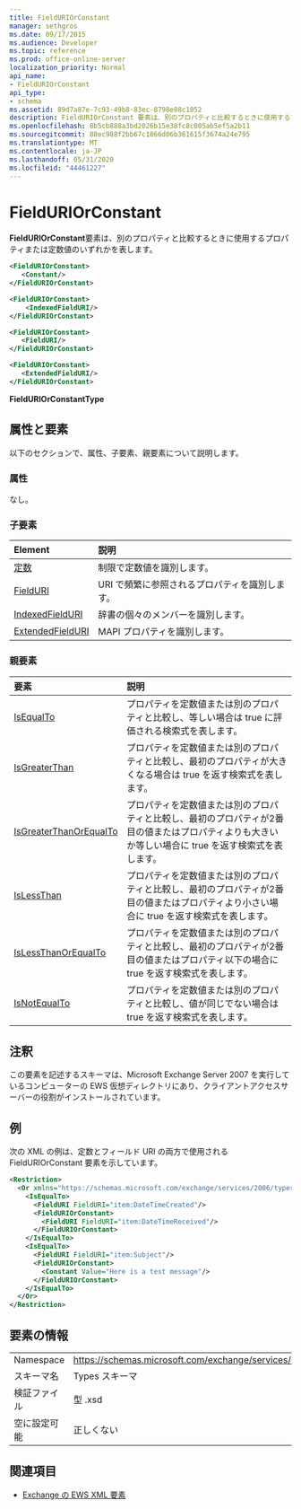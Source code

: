 ```yaml
---
title: FieldURIOrConstant
manager: sethgros
ms.date: 09/17/2015
ms.audience: Developer
ms.topic: reference
ms.prod: office-online-server
localization_priority: Normal
api_name:
- FieldURIOrConstant
api_type:
- schema
ms.assetid: 89d7a87e-7c93-49b8-83ec-8798e08c1052
description: FieldURIOrConstant 要素は、別のプロパティと比較するときに使用するプロパティまたは定数値のいずれかを表します。
ms.openlocfilehash: 8b5cb888a3bd2026b15e38fc8c005ab5ef5a2b11
ms.sourcegitcommit: 88ec988f2bb67c1866d06b361615f3674a24e795
ms.translationtype: MT
ms.contentlocale: ja-JP
ms.lasthandoff: 05/31/2020
ms.locfileid: "44461227"
---
```

# <a name="fielduriorconstant"></a>FieldURIOrConstant

**FieldURIOrConstant**要素は、別のプロパティと比較するときに使用するプロパティまたは定数値のいずれかを表します。 
  
```xml
<FieldURIOrConstant>
   <Constant/>
</FieldURIOrConstant>
```

```xml
<FieldURIOrConstant>
    <IndexedFieldURI/> 
</FieldURIOrConstant>
```

```xml
<FieldURIOrConstant>
   <FieldURI/>
</FieldURIOrConstant>
```

```xml
<FieldURIOrConstant>
   <ExtendedFieldURI/> 
</FieldURIOrConstant>
```

**FieldURIOrConstantType**

## <a name="attributes-and-elements"></a>属性と要素

以下のセクションで、属性、子要素、親要素について説明します。
  
### <a name="attributes"></a>属性

なし。
  
### <a name="child-elements"></a>子要素

|**Element**|**説明**|
|:-----|:-----|
|[定数](constant.md) <br/> |制限で定数値を識別します。  <br/> |
|[FieldURI](fielduri.md) <br/> |URI で頻繁に参照されるプロパティを識別します。  <br/> |
|[IndexedFieldURI](indexedfielduri.md) <br/> |辞書の個々のメンバーを識別します。  <br/> |
|[ExtendedFieldURI](extendedfielduri.md) <br/> |MAPI プロパティを識別します。  <br/> |
   
### <a name="parent-elements"></a>親要素

|**要素**|**説明**|
|:-----|:-----|
|[IsEqualTo](isequalto.md) <br/> |プロパティを定数値または別のプロパティと比較し、等しい場合は true に評価される検索式を表します。  <br/> |
|[IsGreaterThan](isgreaterthan.md) <br/> |プロパティを定数値または別のプロパティと比較し、最初のプロパティが大きくなる場合は true を返す検索式を表します。  <br/> |
|[IsGreaterThanOrEqualTo](isgreaterthanorequalto.md) <br/> |プロパティを定数値または別のプロパティと比較し、最初のプロパティが2番目の値またはプロパティよりも大きいか等しい場合に true を返す検索式を表します。  <br/> |
|[IsLessThan](islessthan.md) <br/> |プロパティを定数値または別のプロパティと比較し、最初のプロパティが2番目の値またはプロパティより小さい場合に true を返す検索式を表します。  <br/> |
|[IsLessThanOrEqualTo](islessthanorequalto.md) <br/> |プロパティを定数値または別のプロパティと比較し、最初のプロパティが2番目の値またはプロパティ以下の場合に true を返す検索式を表します。  <br/> |
|[IsNotEqualTo](isnotequalto.md) <br/> |プロパティを定数値または別のプロパティと比較し、値が同じでない場合は true を返す検索式を表します。  <br/> |
   
## <a name="remarks"></a>注釈

この要素を記述するスキーマは、Microsoft Exchange Server 2007 を実行しているコンピューターの EWS 仮想ディレクトリにあり、クライアントアクセスサーバーの役割がインストールされています。
  
## <a name="example"></a>例

次の XML の例は、定数とフィールド URI の両方で使用される FieldURIOrConstant 要素を示しています。
  
```xml
<Restriction>
  <Or xmlns="https://schemas.microsoft.com/exchange/services/2006/types">
    <IsEqualTo>
      <FieldURI FieldURI="item:DateTimeCreated"/>
      <FieldURIOrConstant>
        <FieldURI FieldURI="item:DateTimeReceived"/>
      </FieldURIOrConstant>
    </IsEqualTo>
    <IsEqualTo>
      <FieldURI FieldURI="item:Subject"/>
      <FieldURIOrConstant>
        <Constant Value="Here is a test message"/>
      </FieldURIOrConstant>
    </IsEqualTo>
  </Or>
</Restriction>
```

## <a name="element-information"></a>要素の情報

|||
|:-----|:-----|
|Namespace  <br/> |https://schemas.microsoft.com/exchange/services/2006/types  <br/> |
|スキーマ名  <br/> |Types スキーマ  <br/> |
|検証ファイル  <br/> |型 .xsd  <br/> |
|空に設定可能  <br/> |正しくない  <br/> |
   
## <a name="see-also"></a>関連項目

- [Exchange の EWS XML 要素](ews-xml-elements-in-exchange.md)


